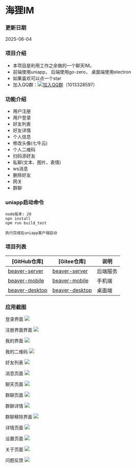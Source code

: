 # 海狸IM

### 更新日期
2025-06-04

### 项目介绍
+ 本项目是利用工作之余做的一个聊天IM。
+  前端使用uniapp， 后端使用go-zero， 桌面端使用electron
+ 如果喜欢可以点一个star
+ 加入QQ群：[![加入QQ群](https://img.shields.io/badge/加入QQ群-1013328597-blue.svg)](https://qm.qq.com/q/82rbf7QBzO)（1013328597）


### 功能介绍
+ 用户注册
+ 用户登录
+ 好友列表
+ 好友详情
+ 个人信息
+ 修改头像(七牛云)
+ 个人二维码
+ 扫码添好友
+ 私聊(文本、图片、表情)
+ ws消息
+ 删除好友
+ 网关
+ 群聊

### uniapp启动命令
```
node版本: 20
npn install
npm run build_test

执行完成在uniapp客户端启动
```

### 项目列表
| [GitHub仓库]    |   [Gitee仓库]    |说明                                                                                      
| ------------------------------------------------------------ | --------------------------------------------------------------------------|--------------------------------------------------------------------------|
| [beaver-server](https://github.com/wsrh8888/beaver-server)               |[beaver-server](https://gitee.com/dawwdadfrf/beaver-server)               | 后端服务  |
| [beaver-mobile](https://github.com/wsrh8888/beaver-mobile)        | [beaver-mobile](https://gitee.com/dawwdadfrf/beaver-mobile)               |手机端 |
| [beaver-desktop](https://github.com/wsrh8888/beaver-desktop)        | [beaver-desktop](https://gitee.com/dawwdadfrf/beaver-desktop)               |桌面端 |


### 应用截图

登录界面
<img src="./static/login.png"/>

注册界面界面
<img src="./static/register.png"/>

我的界面
<img src="./static/mine.png"/>

我的二维码
<img src="./static/qcode.png"/>

好友列表
<img src="./static/friend.png"/>

消息页面
<img src="./static/home.png"/>

聊天页面
<img src="./static/chat.png"/>

群聊页面
<img src="./static/groupChat.png"/>

群聊详情
<img src="./static/groupConfig.png"/>

群聊移除界面
<img src="./static/removeMember.png"/>

详情页面
<img src="./static/info.png"/>

设置页面
<img src="./static/setting.png"/>


关于页面
<img src="./static/about.png"/>

问题反馈
<img src="./static/feedback.png"/>






